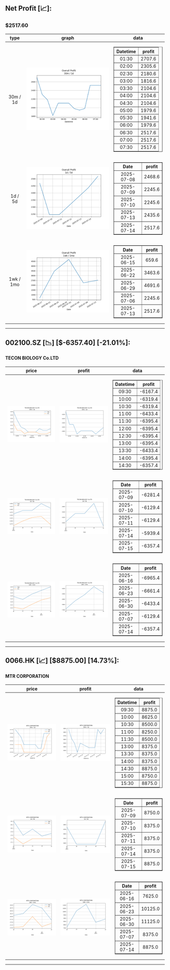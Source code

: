 ## Net Profit [📈]:
### $2517.60
|type|graph|data|
|:---:|:---:|:---:|
|30m / 1d|![net_profit](image/overall_30m-1d.png)|<table border="1" class="dataframe"> <thead> <tr style="text-align: center;"> <th>Datetime</th> <th>profit</th> </tr> </thead> <tbody> <tr> <td>01:30</td> <td>2707.6</td> </tr> <tr> <td>02:00</td> <td>2305.6</td> </tr> <tr> <td>02:30</td> <td>2180.6</td> </tr> <tr> <td>03:00</td> <td>1816.6</td> </tr> <tr> <td>03:30</td> <td>2104.6</td> </tr> <tr> <td>04:00</td> <td>2104.6</td> </tr> <tr> <td>04:30</td> <td>2104.6</td> </tr> <tr> <td>05:00</td> <td>1979.6</td> </tr> <tr> <td>05:30</td> <td>1941.6</td> </tr> <tr> <td>06:00</td> <td>1979.6</td> </tr> <tr> <td>06:30</td> <td>2517.6</td> </tr> <tr> <td>07:00</td> <td>2517.6</td> </tr> <tr> <td>07:30</td> <td>2517.6</td> </tr> </tbody></table>|
|1d / 5d|![net_profit](image/overall_1d-5d.png)|<table border="1" class="dataframe"> <thead> <tr style="text-align: center;"> <th>Date</th> <th>profit</th> </tr> </thead> <tbody> <tr> <td>2025-07-08</td> <td>2468.6</td> </tr> <tr> <td>2025-07-09</td> <td>2245.6</td> </tr> <tr> <td>2025-07-10</td> <td>2245.6</td> </tr> <tr> <td>2025-07-13</td> <td>2435.6</td> </tr> <tr> <td>2025-07-14</td> <td>2517.6</td> </tr> </tbody></table>|
|1wk / 1mo|![net_profit](image/overall_1wk-1mo.png)|<table border="1" class="dataframe"> <thead> <tr style="text-align: center;"> <th>Date</th> <th>profit</th> </tr> </thead> <tbody> <tr> <td>2025-06-15</td> <td>659.6</td> </tr> <tr> <td>2025-06-22</td> <td>3463.6</td> </tr> <tr> <td>2025-06-29</td> <td>4691.6</td> </tr> <tr> <td>2025-07-06</td> <td>2245.6</td> </tr> <tr> <td>2025-07-13</td> <td>2517.6</td> </tr> </tbody></table>|
---
## 002100.SZ [📉] [$-6357.40] [-21.01%]:
#### TECON BIOLOGY Co.LTD
|price|profit|data|
|:---:|:---:|:---:|
|![price](image/002100.SZ_30m-1d_price.png)|![profit](image/002100.SZ_30m-1d_profit.png)|<table border="1" class="dataframe"> <thead> <tr style="text-align: center;"> <th>Datetime</th> <th>profit</th> </tr> </thead> <tbody> <tr> <td>09:30</td> <td>-6167.4</td> </tr> <tr> <td>10:00</td> <td>-6319.4</td> </tr> <tr> <td>10:30</td> <td>-6319.4</td> </tr> <tr> <td>11:00</td> <td>-6433.4</td> </tr> <tr> <td>11:30</td> <td>-6395.4</td> </tr> <tr> <td>12:00</td> <td>-6395.4</td> </tr> <tr> <td>12:30</td> <td>-6395.4</td> </tr> <tr> <td>13:00</td> <td>-6395.4</td> </tr> <tr> <td>13:30</td> <td>-6433.4</td> </tr> <tr> <td>14:00</td> <td>-6395.4</td> </tr> <tr> <td>14:30</td> <td>-6357.4</td> </tr> </tbody></table>|
|![price](image/002100.SZ_1d-5d_price.png)|![profit](image/002100.SZ_1d-5d_profit.png)|<table border="1" class="dataframe"> <thead> <tr style="text-align: center;"> <th>Date</th> <th>profit</th> </tr> </thead> <tbody> <tr> <td>2025-07-09</td> <td>-6281.4</td> </tr> <tr> <td>2025-07-10</td> <td>-6129.4</td> </tr> <tr> <td>2025-07-11</td> <td>-6129.4</td> </tr> <tr> <td>2025-07-14</td> <td>-5939.4</td> </tr> <tr> <td>2025-07-15</td> <td>-6357.4</td> </tr> </tbody></table>|
|![price](image/002100.SZ_1wk-1mo_price.png)|![profit](image/002100.SZ_1wk-1mo_profit.png)|<table border="1" class="dataframe"> <thead> <tr style="text-align: center;"> <th>Date</th> <th>profit</th> </tr> </thead> <tbody> <tr> <td>2025-06-16</td> <td>-6965.4</td> </tr> <tr> <td>2025-06-23</td> <td>-6661.4</td> </tr> <tr> <td>2025-06-30</td> <td>-6433.4</td> </tr> <tr> <td>2025-07-07</td> <td>-6129.4</td> </tr> <tr> <td>2025-07-14</td> <td>-6357.4</td> </tr> </tbody></table>|
---
## 0066.HK [📈] [$8875.00] [14.73%]:
#### MTR CORPORATION
|price|profit|data|
|:---:|:---:|:---:|
|![price](image/0066.HK_30m-1d_price.png)|![profit](image/0066.HK_30m-1d_profit.png)|<table border="1" class="dataframe"> <thead> <tr style="text-align: center;"> <th>Datetime</th> <th>profit</th> </tr> </thead> <tbody> <tr> <td>09:30</td> <td>8875.0</td> </tr> <tr> <td>10:00</td> <td>8625.0</td> </tr> <tr> <td>10:30</td> <td>8500.0</td> </tr> <tr> <td>11:00</td> <td>8250.0</td> </tr> <tr> <td>11:30</td> <td>8500.0</td> </tr> <tr> <td>13:00</td> <td>8375.0</td> </tr> <tr> <td>13:30</td> <td>8375.0</td> </tr> <tr> <td>14:00</td> <td>8375.0</td> </tr> <tr> <td>14:30</td> <td>8875.0</td> </tr> <tr> <td>15:00</td> <td>8750.0</td> </tr> <tr> <td>15:30</td> <td>8875.0</td> </tr> </tbody></table>|
|![price](image/0066.HK_1d-5d_price.png)|![profit](image/0066.HK_1d-5d_profit.png)|<table border="1" class="dataframe"> <thead> <tr style="text-align: center;"> <th>Date</th> <th>profit</th> </tr> </thead> <tbody> <tr> <td>2025-07-09</td> <td>8750.0</td> </tr> <tr> <td>2025-07-10</td> <td>8375.0</td> </tr> <tr> <td>2025-07-11</td> <td>8375.0</td> </tr> <tr> <td>2025-07-14</td> <td>8375.0</td> </tr> <tr> <td>2025-07-15</td> <td>8875.0</td> </tr> </tbody></table>|
|![price](image/0066.HK_1wk-1mo_price.png)|![profit](image/0066.HK_1wk-1mo_profit.png)|<table border="1" class="dataframe"> <thead> <tr style="text-align: center;"> <th>Date</th> <th>profit</th> </tr> </thead> <tbody> <tr> <td>2025-06-16</td> <td>7625.0</td> </tr> <tr> <td>2025-06-23</td> <td>10125.0</td> </tr> <tr> <td>2025-06-30</td> <td>11125.0</td> </tr> <tr> <td>2025-07-07</td> <td>8375.0</td> </tr> <tr> <td>2025-07-14</td> <td>8875.0</td> </tr> </tbody></table>|
---
